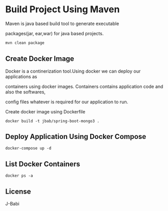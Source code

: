 # Build Project Using Maven

Maven is java based build tool to generate executable 

packages(jar, ear,war) for java based projects.

```bash
mvn clean package
```

## Create Docker Image
Docker is a continerization tool.Using docker we can deploy our applications as 

containers using docker images. Containers contains application code and also the softwares,

config files whatever is required for our application to run.

Create docker image using Dockerfile


```docker
docker build -t jbab/spring-boot-mongo3 .
```

## Deploy Application Using Docker Compose 

```docker-compose 
docker-compose up -d 
```

## List Docker Containers
```docker
docker ps -a
```

## License
J-Babi
